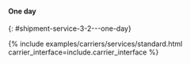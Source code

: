 #### One day
{: #shipment-service-3-2---one-day}

{% include examples/carriers/services/standard.html carrier_interface=include.carrier_interface %}
